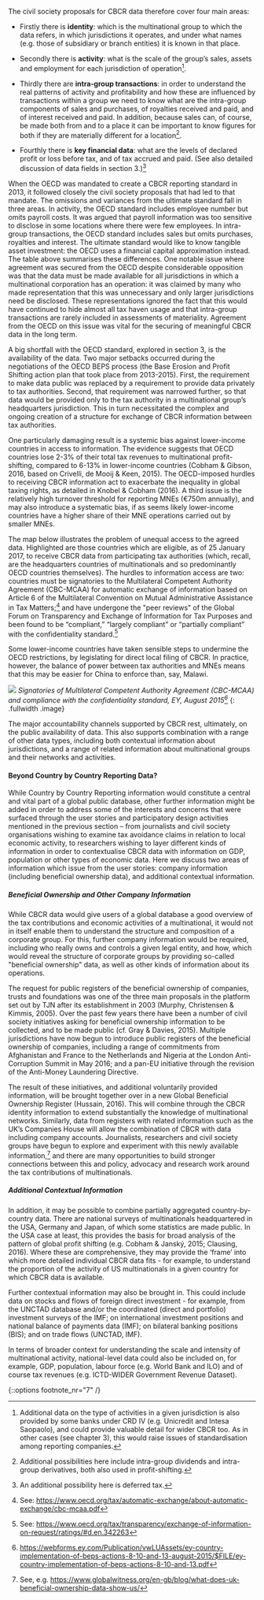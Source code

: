 The civil society proposals for CBCR data therefore cover four main areas:

* Firstly there is **identity**: which is the multinational group to which the data refers, in which jurisdictions it operates, and under what names (e.g. those of subsidiary or branch entities) it is known in that place.

* Secondly there is **activity**: what is the scale of the group’s sales, assets and employment for each jurisdiction of operation[^28].

* Thirdly there are **intra-group transactions**: in order to understand the real patterns of activity and profitability and how these are influenced by transactions within a group we need to know what are the intra-group components of sales and purchases, of royalties received and paid, and of interest received and paid. In addition, because sales can, of course, be made both from and to a place it can be important to know figures for both if they are materially different for a location[^29].

* Fourthly there is **key financial data**: what are the levels of declared profit or loss before tax, and of tax accrued and paid. (See also detailed discussion of data fields in section 3.)[^30]

When the OECD was mandated to create a CBCR reporting standard in 2013, it followed closely the civil society proposals that had led to that mandate. The omissions and variances from the ultimate standard fall in three areas. In activity, the OECD standard includes employee number but omits payroll costs. It was argued that payroll information was too sensitive to disclose in some locations where there were few employees. In intra-group transactions, the OECD standard includes sales but omits purchases, royalties and interest. The ultimate standard would like to know tangible asset investment: the OECD uses a financial capital approximation instead. The table above summarises these differences. One notable issue where agreement was secured from the OECD despite considerable opposition was that the data must be made available for all jurisdictions in which a multinational corporation has an operation: it was claimed by many who made representation that this was unnecessary and only larger jurisdictions need be disclosed. These representations ignored the fact that this would have continued to hide almost all tax haven usage and that intra-group transactions are rarely included in assessments of materiality. Agreement from the OECD on this issue was vital for the securing of meaningful CBCR data in the long term.

A big shortfall with the OECD standard, explored in section 3, is the availability of the data. Two major setbacks occurred during the negotiations of the OECD BEPS process (the Base Erosion and Profit Shifting action plan that took place from 2013-2015). First, the requirement to make data public was replaced by a requirement to provide data privately to tax authorities. Second, that requirement was narrowed further, so that data would be provided only to the tax authority in a multinational group’s headquarters jurisdiction. This in turn necessitated the complex and ongoing creation of a structure for exchange of CBCR information between tax authorities.

One particularly damaging result is a systemic bias against lower-income countries in access to  information. The evidence suggests that OECD countries lose 2-3% of their total tax revenues to multinational profit-shifting, compared to 6-13% in lower-income countries (Cobham & Gibson, 2016, based on Crivelli, de Mooij & Keen, 2015). The OECD-imposed hurdles to receiving CBCR information act to exacerbate the inequality in global taxing rights, as detailed in Knobel & Cobham (2016). A third issue is the relatively high turnover threshold for reporting MNEs (€750m annually), and may also introduce a systematic bias, if as seems likely lower-income countries have a higher share of their MNE operations carried out by smaller MNEs.

The map below illustrates the problem of unequal access to the agreed data. Highlighted are those countries which are eligible, as of 25 January 2017, to receive CBCR data from participating tax authorities (which, recall, are the headquarters countries of multinationals and so predominantly OECD countries themselves). The hurdles to information access are two: countries must be signatories to the Multilateral Competent Authority Agreement (CBC-MCAA) for automatic exchange of information based on Article 6 of the Multilateral Convention on Mutual Administrative Assistance in Tax Matters;[^5] and have undergone the "peer reviews" of the Global Forum on Transparency and Exchange of Information for Tax Purposes and been found to be “compliant,” “largely compliant” or “partially compliant” with the confidentiality standard.[^6]

Some lower-income countries have taken sensible steps to undermine the OECD restrictions, by legislating for direct local filing of CBCR. In practice, however, the balance of power between tax authorities and MNEs means that this may be easier for China to enforce than, say, Malawi.

[![](signatories.svg)](signatories.svg) *Signatories of Multilateral Competent Authority Agreement (CBC-MCAA) and compliance with the confidentiality standard, EY, August 2015[^7]*
{: .fullwidth .image}

The major accountability channels supported by CBCR rest, ultimately, on the public availability of data. This also supports combination with a range of other data types, including both contextual information about jurisdictions, and a range of related information about multinational groups and their networks and activities.

#### Beyond Country by Country Reporting Data?

While Country by Country Reporting information would constitute a central and vital part of a global public database, other further information might be added in order to address some of the interests and concerns that were surfaced through the user stories and participatory design activities mentioned in the previous section – from journalists and civil society organisations wishing to examine tax avoidance claims in relation to local economic activity, to researchers wishing to layer different kinds of information in order to contextualise CBCR data with information on GDP, population or other types of economic data. Here we discuss two areas of information which issue from the user stories: company information (including beneficial ownership data), and additional contextual information.

##### Beneficial Ownership and Other Company Information

While CBCR data would give users of a global database a good overview of the tax contributions and economic activities of a multinational, it would not in itself enable them to understand the structure and composition of a corporate group. For this, further company information would be required, including who really owns and controls a given legal entity, and how, which would reveal the structure of corporate groups by providing so-called "beneficial ownership" data, as well as other kinds of information about its operations.

The request for public registers of the beneficial ownership of companies, trusts and foundations was one of the three main proposals in the platform set out by TJN after its establishment in 2003 (Murphy, Christensen & Kimmis, 2005). Over the past few years there have been a number of civil society initiatives asking for beneficial ownership information to be collected, and to be made public (cf. Gray & Davies, 2015). Multiple jurisdictions have now begun to introduce public registers of the beneficial ownership of companies, including a range of commitments from Afghanistan and France to the Netherlands and Nigeria at the London Anti-Corruption Summit in May 2016; and a pan-EU initiative through the revision of the Anti-Money Laundering Directive.

The result of these initiatives, and additional voluntarily provided information, will be brought together over in a new Global Beneficial Ownership Register (Hussain, 2016). This will combine through the CBCR identity information to extend substantially the knowledge of multinational networks. Similarly, data from registers with related information such as the UK’s Companies House will allow the combination of CBCR with data including company accounts. Journalists, researchers and civil society groups have begun to explore and experiment with this newly available information,[^8] and there are many opportunities to build stronger connections between this and policy, advocacy and research work around the tax contributions of multinationals.

##### Additional Contextual Information

In addition, it may be possible to combine partially aggregated country-by-country data. There are national surveys of multinationals headquartered in the USA, Germany and Japan, of which some statistics are made public. In the USA case at least, this provides the basis for broad analysis of the pattern of global profit shifting (e.g. Cobham & Janský, 2015; Clausing, 2016). Where these are comprehensive, they may provide the ‘frame’ into which more detailed individual CBCR data fits - for example, to understand the proportion of the activity of US multinationals in a given country for which CBCR data is available.

Further contextual information may also be brought in. This could include data on stocks and flows of foreign direct investment - for example, from the UNCTAD database and/or the coordinated (direct and portfolio) investment surveys of the IMF; on international investment positions and national balance of payments data (IMF); on bilateral banking positions (BIS); and on trade flows (UNCTAD, IMF).

In terms of broader context for understanding the scale and intensity of multinational activity, national-level data could also be included on, for example, GDP, population, labour force (e.g. World Bank and ILO) and of course tax revenues (e.g. ICTD-WIDER Government Revenue Dataset).

{::options footnote_nr="7" /}

[^5]: See: https://www.oecd.org/tax/automatic-exchange/about-automatic-exchange/cbc-mcaa.pdf
[^6]: See: https://www.oecd.org/tax/transparency/exchange-of-information-on-request/ratings/#d.en.342263
[^7]:  https://webforms.ey.com/Publication/vwLUAssets/ey-country-implementation-of-beps-actions-8-10-and-13-august-2015/$FILE/ey-country-implementation-of-beps-actions-8-10-and-13.pdf
[^8]: See, e.g. https://www.globalwitness.org/en-gb/blog/what-does-uk-beneficial-ownership-data-show-us/
[^28]: Additional data on the type of activities in a given jurisdiction is also provided by some banks under CRD IV (e.g. Unicredit and Intesa Saopaolo), and could provide valuable detail for wider CBCR too. As in other cases (see chapter 3), this would raise issues of standardisation among reporting companies.
[^29]: Additional possibilities here include intra-group dividends and intra-group derivatives, both also used in profit-shifting.
[^30]: An additional possibility here is deferred tax.
